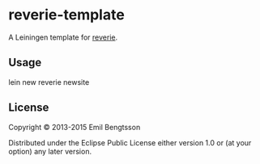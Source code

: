 # reverie-template

A Leiningen template for [reverie](https://github.com/emil0r/reverie).

## Usage

lein new reverie newsite

## License

Copyright © 2013-2015 Emil Bengtsson

Distributed under the Eclipse Public License either version 1.0 or (at
your option) any later version.
